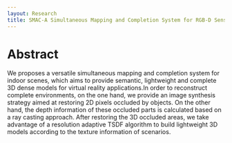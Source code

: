 ```yaml
---
layout: Research
title: SMAC-A Simultaneous Mapping and Completion System for RGB-D Sensors
---
```

# Abstract
We proposes a versatile simultaneous mapping and completion system for indoor scenes, which aims to provide semantic, lightweight and complete 3D dense models for virtual reality applications.In order to reconstruct complete environments, on the one hand, we provide an image synthesis strategy aimed at restoring 2D pixels occluded by objects. On the other hand, the depth information of these occluded parts is calculated based on a ray casting approach. After restoring the 3D occluded areas, we take advantage of a resolution adaptive TSDF algorithm to build lightweight 3D models according to the texture information of scenarios.

